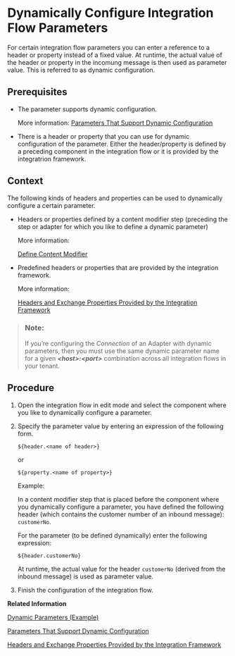 <!-- loiofff5b2a27deb49389c502287dbf8a85b -->

# Dynamically Configure Integration Flow Parameters

For certain integration flow parameters you can enter a reference to a header or property instead of a fixed value. At runtime, the actual value of the header or property in the incomung message is then used as parameter value. This is referred to as dynamic configuration.



<a name="loiofff5b2a27deb49389c502287dbf8a85b__prereq_ehv_wxr_pdb"/>

## Prerequisites

-   The parameter supports dynamic configuration.

    More information: [Parameters That Support Dynamic Configuration](parameters-that-support-dynamic-configuration-c9bba0e.md)

-   There is a header or property that you can use for dynamic configuration of the parameter. Either the header/property is defined by a preceding component in the integration flow or it is provided by the integratrion framework.




## Context

The following kinds of headers and properties can be used to dynamically configure a certain parameter.

-   Headers or properties defined by a content modifier step \(preceding the step or adapter for which you like to define a dynamic parameter\)

    More information:

    [Define Content Modifier](define-content-modifier-8f04a70.md)

-   Predefined headers or properties that are provided by the integration framework.

    More information:

    [Headers and Exchange Properties Provided by the Integration Framework](headers-and-exchange-properties-provided-by-the-integration-framework-d0fcb09.md)


> ### Note:  
> If you’re configuring the *Connection* of an Adapter with dynamic parameters, then you must use the same dynamic parameter name for a given ***<host\>:<port\>*** combination across all integration flows in your tenant.



## Procedure

1.  Open the integration flow in edit mode and select the component where you like to dynamically configure a parameter.

2.  Specify the parameter value by entering an expression of the following form.

    `${header.<name of header>}`

    or

    `${property.<name of property>}`

    Example:

    In a content modifier step that is placed before the component where you dynamically configure a parameter, you have defined the following header \(which contains the customer number of an inbound message\): `customerNo`.

    For the parameter \(to be defined dynamically\) enter the following expression:

    `${header.customerNo}`

    At runtime, the actual value for the header `customerNo` \(derived from the inbound message\) is used as parameter value.

3.  Finish the configuration of the integration flow.


**Related Information**  


[Dynamic Parameters \(Example\)](dynamic-parameters-example-5705f2b.md)

[Parameters That Support Dynamic Configuration](parameters-that-support-dynamic-configuration-c9bba0e.md "")

[Headers and Exchange Properties Provided by the Integration Framework](headers-and-exchange-properties-provided-by-the-integration-framework-d0fcb09.md "")


